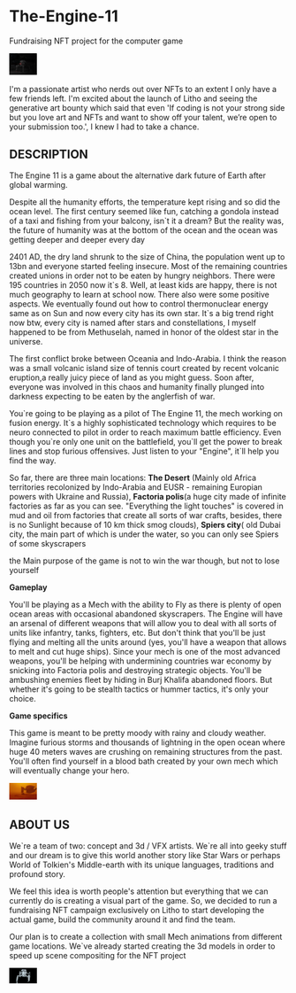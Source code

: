 # The-Engine-11
Fundraising NFT project for the computer game

<img src="https://github.com/StasivO/The-Engine-11/blob/main/robot%20prototype-Recovered.jpg" alt="" style="max-width: 50px;">

<p>I'm a passionate artist who nerds out over NFTs to an extent I only have a few friends left. I'm excited about the launch of Litho and seeing the generative art bounty which said that even 'If coding is not your strong side but you love art and NFTs and want to show off your talent, we’re open to your submission too.', I knew I had to take a chance. </p>

<h2>DESCRIPTION</h2>
<p>The Engine 11 is a game about the alternative dark future of Earth after global warming.</p>
<p>Despite all the humanity efforts, the temperature kept rising and so did the ocean level. The first century seemed like fun, catching a gondola instead of a taxi and fishing from your balcony, isn`t it a dream? But the reality was, the future of humanity was at the bottom of the ocean and the ocean was getting deeper and deeper every day</p>  
<p>2401 AD, the dry land shrunk to the size of China, the population went up to 13bn and everyone started feeling insecure. Most of the remaining countries created unions in order not to be eaten by hungry neighbors. There were 195 countries in 2050 now it`s 8. Well, at least kids are happy, there is not much geography to learn at school now. There also were some positive aspects. We eventually found out how to control thermonuclear energy same as on Sun and now every city has its own star. It`s a big trend right now btw, every city is named after stars and constellations, I myself happened to be from Methuselah, named in honor of the oldest star in the universe.</p>
<p>The first conflict broke between Oceania and Indo-Arabia. I think the reason was a small volcanic island size of tennis court created by recent volcanic eruption,a really juicy piece of land as you might guess. Soon after, everyone was involved in this chaos and humanity finally plunged into darkness expecting to be eaten by the anglerfish of war. </p>
<p>You`re going to be playing as a pilot of The Engine 11, the mech working on fusion energy. It`s a highly sophisticated technology which requires to be neuro connected to pilot in order to reach maximum battle efficiency. Even though you`re only one unit on the battlefield, you`ll get the power to break lines and stop furious offensives. Just listen to your "Engine", it`ll help you find the way.</p>
<p>So far, there are three main locations: <strong>The Desert</strong> (Mainly old Africa territories recolonized by Indo-Arabia and EUSR - remaining Europian powers with Ukraine and Russia), <strong>Factoria polis</strong>(a huge city made of infinite factories as far as you can see. "Everything the light touches" is covered in mud and oil from factories that create all sorts of war crafts, besides, there is no Sunlight because of 10 km thick smog clouds), <strong>Spiers city</strong>( old Dubai city, the main part of which is under the water, so you can only see Spiers of some skyscrapers</p>
<p> the Main purpose of the game is not to win the war though, but not to lose yourself</p>

<strong>Gameplay</strong>

You'll be playing as a Mech with the ability to Fly as there is plenty of open ocean areas with occasional abandoned skyscrapers. The Engine will have an arsenal of different weapons that will allow you to deal with all sorts of units like infantry, tanks, fighters, etc. But don't think that you'll be just flying and melting all the units around (yes, you'll have a weapon that allows to melt and cut huge ships). Since your mech is one of the most advanced weapons, you'll be helping with undermining countries war economy by snicking into Factoria polis and destroying strategic objects. You'll be ambushing enemies fleet by hiding in Burj Khalifa abandoned floors. But whether it's going to be stealth tactics or hummer tactics, it's only your choice.

<strong>Game specifics</strong>
<p>This game is meant to be pretty moody with rainy and cloudy weather. Imagine furious storms and thousands of lightning in the open ocean where huge 40 meters waves are crushing on remaining structures from the past. You'll often find yourself in a blood bath created by your own mech which will eventually change your hero.</p>
<img src="https://github.com/StasivO/The-Engine-11/blob/main/Desert%20location.jpg" alt="" style="max-width: 50px;">



<h2>ABOUT US</h2> 
<p>We`re a team of two: concept and 3d / VFX artists. We`re all into geeky stuff and our dream is to give this world another story like Star Wars or perhaps World of Tolkien's Middle-earth with its unique languages, traditions and profound story.</p>

<p>We feel this idea is worth people's attention but everything that we can currently do is creating a visual part of the game. So, we decided to run a fundraising NFT campaign exclusively on Litho to start developing the actual game, build the community around it and find the team.</p>
<p>Our plan is to create a collection with small Mech animations from different game locations.  We`ve already started creating the 3d models in order to speed up scene compositing for the NFT project</p>

<img src="https://github.com/StasivO/The-Engine-11/blob/main/11.jpg" alt="" style="max-width: 50px;">
